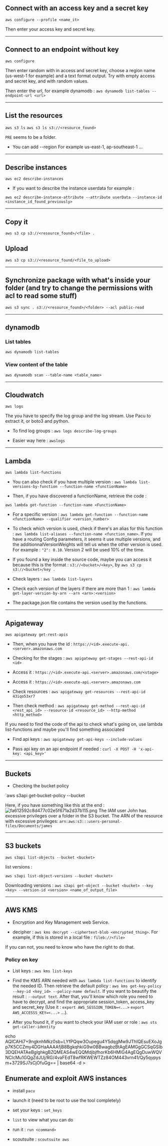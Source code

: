 ## Connect with an access key and a secret key 

`aws configure --profile <name_it>`

Then enter your access key and secret key.

---

## Connect to an endpoint without key

`aws configure`

Then enter random with in access and secret key, choose a region name (us-west-1 for example) and a text format output. Try with empty access and secret key, and with random values.

Then enter the url, for example dynamodb : `aws dynamodb list-tables --endpoint-url <url>`

---

## List the resources

`aws s3 ls`
`aws s3 ls s3://<resource_found>`

`PRE` seems to be a folder.

- You can add --region <server>
For example us-east-1, ap-southeast-1 ...

---

## Describe instances 

`aws ec2 describe-instances`

- If you want to describe the instance userdata for example : 

`aws ec2 describe-instance-attribute --attribute userData --instance-id
<instance_id_found_previously>`

---

## Copy it

`aws s3 cp s3://<resource_found>/<file> .`

## Upload
	
`aws s3 cp s3://<resource_found/<file_to_upload>`

---

## Synchronize package with what's inside your folder (and try to change the permissions with acl to read some stuff)

`aws s3 sync . s3://<resource_found>/<folder> --acl public-read`

---

## dynamodb

### List tables 
	
`aws dynamodb list-tables`

### View content of the table
	
`aws dynamodb scan --table-name <table_name>`
	
---

## Cloudwatch

`aws logs`

The you have to specify the log group and the log stream. Use Pacu to extract it, or boto3 and python.

- To find log groups : `aws logs describe-log-groups`

- Easier way here : `awslogs`

---

## Lambda

`aws lambda list-functions`

- You can also check if you have multiple version : `aws lambda list-versions-by-function --function-name <functionName>`

- Then, if you have discovered a functionName, retrieve the code : 

`aws lambda get-function --function-name <FunctionName>`

- For a specific version : `aws lambda get-function --function-name <functionName> --qualifier <version_number>`

- To check which version is used, check if there's an alias for this function : `aws lambda list-aliases --function-name <function_name>`. If you have a routing Config parameters, it seems it use multiple versions, and the additionnalVersionWeights will tell us when the other version is used. For example : `"2": 0.10`. Version 2 will be used 10% of the time.

- If you found a key inside the source code, maybe you can access it because this is the format : `s3://<bucket>/<key>`, by `aws s3 cp s3://<bucket>/key .`

- Check layers : `aws lambda list-layers`
- Check each version of the layers if there are more than 1 : `aws lambda get-layer-version-by-arn --arn <arn>:<version>`

- The package.json file contains the version used by the functions.

---

## Apigateway

`aws apigateway get-rest-apis`

- Then, when you have the id : `https://<id>.execute-api.<server>.amazonaws.com`

- Checking for the stages : `aws apigateway get-stages --rest-api-id <id>`

- Access it : `https://<id>.execute-api.<server>.amazonaws.com/<stage>`
- Access it : `https://<id>.execute-api.<server>.amazonaws.com`

- Check resources : `aws apigateway get-resources --rest-api-id 43iqo53xr7`

- Then check method : `aws apigateway get-method --rest-api-id <rest_api_id> --resource-id <resource_id>
--http-method <http_method>`

If you need to find the code of the api to check what's going on, use lambda list-functions and maybe you'll find something associated

- Find api keys : `aws apigateway get-api-keys --include-values`

- Pass api key on an api endpoint if needed : `curl -X POST -H 'x-api-key: <api_key>'`

---

## Buckets

- Checking the bucket policy 

`aws s3api get-bucket-policy --bucket <bucket>

Here, if you have something like this at the end : 
![fa612592c8d477c02e5f671a2d37b115.png](../_resources/250be5f2f5a94fc9859421bc6f3c1b21.png)
 The IAM user John has excessive privileges over a folder in the S3 bucket.
The ARN of the resource with excessive privileges:
`arn:aws:s3:::users-personal-files/Documents/james`

---

## S3 buckets

`aws s3api list-objects --bucket <bucket>`

list versions : 

`aws s3api list-object-versions --bucket <bucket>`

Downloading versions : `aws s3api get-object --bucket <bucket> --key <key> --version-id <version> <name_of_output_file>`

---

## AWS KMS

- Encryption and Key Management web Service.

- decipher : `aws kms decrypt --ciphertext-blob <encrypted_thing>`. For example, if this is stored in a local file : `fileb://<file>`

If you can not, you need to know who have the right to do that.

### Policy on key

- List keys : `aws kms list-keys`

- Find the KMS ARN needed with `aws lambda list-functions` to identify the needed ID. Then retrieve the default policy : `aws kms get-key-policy --key-id <key_id>
--policy-name default`. If you want to beautify the result : `--output text`. After that, you'll know which role you need to have to decrypt, and find the appropriate session_token, access_key and secret_key (Use it : `export AWS_SESSION_TOKEN=<...>` `export AWS_ACCESSS_KEY=<...>` ...).

- After you found it, if you want to check your IAM user or role : `aws sts get-caller-identity`

echo AQICAHi7+9ngknhMkz0sb+LYfPQqw3Oupegu4Y5dqgMw9JThIQEsuEXoJgp7K5CCZmy4DGHaAAAAfjB8BgkqhkiG9w0BBwagbzBtAgEAMGgGCSqGSIb3DQEHATAeBglghkgBZQMEAS4wEQQMdjbjfhorKb6HMIG4AgEQgDuwWQVNClcMu1GQgZdJUj/RG/4vaFEdT8wfRKWEWTZz84OM443vrn41/Qy5qypysm+3729SJ7sCjOfuGg== | base64 -d >

## Enumerate and exploit AWS instances

- install `pacu`
- launch it (need to be root to use the tool completely)
- set your keys : `set_keys`
- `list` to view what you can do
- run it : `run <command>`

- scoutsuite : `scoutsuite aws`
